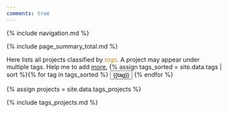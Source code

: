 ```yaml
---
comments: true
---
```


{% include navigation.md %}

<a name="top" id="top"></a>
{% include page_summary_total.md %}

Here lists all projects classified by <em style="color:#C68C10">tags</em>. A project may appear under multiple tags. Help me to add [more.](https://github.com/WeileiZeng/Open-Source-COVID-19/issues/68)
{% assign tags_sorted = site.data.tags | sort %}{% for tag in tags_sorted %}
<button type="button" onclick='myFunction("{{ tag | downcase }}")'>{{tag}}</button> {% endfor %}



{% assign projects = site.data.tags_projects %}

{% include tags_projects.md %}

<script>
function myFunction(tag_name) {
  console.log("hello world");
  console.log(tag_name);
  console.log(document.getElementById(tag_name));
  var ele=document.getElementById(tag_name);	
  var position = ele.offsetTop-20;
  //  document.getElementById(tag_name).innerHTML="Hello";
  // var position = document.getElementById(tag_name).offset().top - 190;
  //  var position = 600;
  $("html, body").animate({scrollTop: position}, 400);
}


</script>